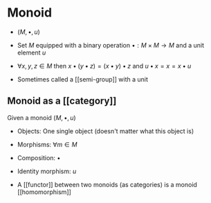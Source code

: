 # Monoid

- $(M, \bullet, u)$
- Set $M$ equipped with a binary operation $\bullet : M \times M \to M$ and a unit element $u$
- $\forall x,y,z \in M$ then $x \bullet (y \bullet z) = (x \bullet y) \bullet z$ and $u \bullet x = x = x \bullet u$

- Sometimes called a [[semi-group]] with a unit

## Monoid as a [[category]]

Given a monoid $(M, \bullet, u)$

- Objects: One single object (doesn't matter what this object is)
- Morphisms: $\forall m \in M$
- Composition: $\bullet$
- Identity morphism: $u$

- A [[functor]] between two monoids (as categories) is a monoid [[homomorphism]]

